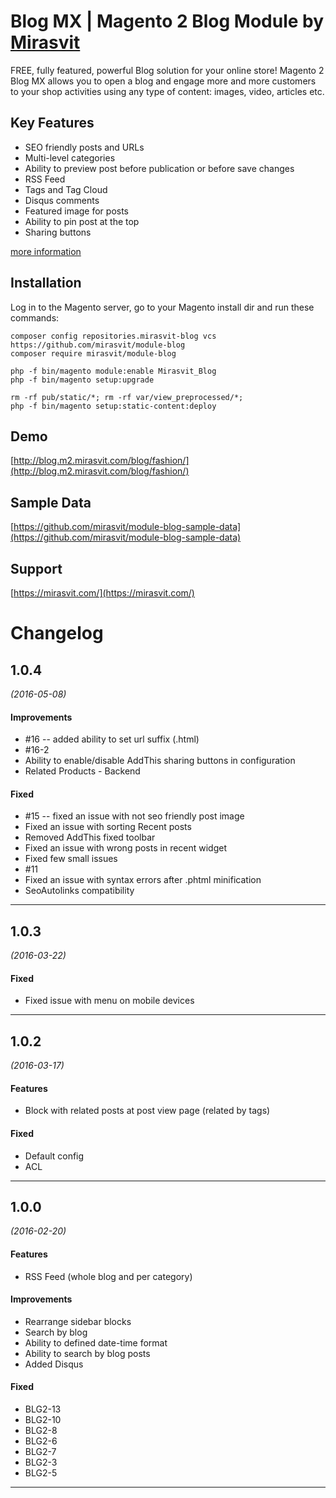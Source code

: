 # Blog MX | Magento 2 Blog Module by [Mirasvit](https://mirasvit.com/)

FREE, fully featured, powerful Blog solution for your online store! Magento 2 Blog MX allows you to open a blog and engage more and more customers to your shop activities using any type of content: images, video, articles etc.

## Key Features

* SEO friendly posts and URLs
* Multi-level categories
* Ability to preview post before publication or before save changes
* RSS Feed
* Tags and Tag Cloud
* Disqus comments
* Featured image for posts
* Ability to pin post at the top
* Sharing buttons

[more information](https://mirasvit.com/magento-2-extensions/blog.html)


## Installation

Log in to the Magento server, go to your Magento install dir and run these commands:
```
composer config repositories.mirasvit-blog vcs https://github.com/mirasvit/module-blog
composer require mirasvit/module-blog

php -f bin/magento module:enable Mirasvit_Blog
php -f bin/magento setup:upgrade

rm -rf pub/static/*; rm -rf var/view_preprocessed/*;
php -f bin/magento setup:static-content:deploy
```

## Demo
[http://blog.m2.mirasvit.com/blog/fashion/](http://blog.m2.mirasvit.com/blog/fashion/)

## Sample Data
[https://github.com/mirasvit/module-blog-sample-data](https://github.com/mirasvit/module-blog-sample-data)

## Support
[https://mirasvit.com/](https://mirasvit.com/)

# Changelog
## 1.0.4
*(2016-05-08)*

#### Improvements
* #16 -- added ability to set url suffix (.html)
* #16-2
* Ability to enable/disable AddThis sharing buttons in configuration
* Related Products - Backend

#### Fixed
* #15 -- fixed an issue with not seo friendly post image
* Fixed an issue with sorting Recent posts
* Removed AddThis fixed toolbar
* Fixed an issue with wrong posts in recent widget
* Fixed few small issues
* #11
* Fixed an issue with syntax errors after .phtml minification
* SeoAutolinks compatibility

---

## 1.0.3
*(2016-03-22)*

#### Fixed
* Fixed issue with menu on mobile devices

---

## 1.0.2
*(2016-03-17)*

#### Features
* Block with related posts at post view page (related by tags)

#### Fixed
* Default config
* ACL

---

## 1.0.0
*(2016-02-20)*

#### Features
* RSS Feed (whole blog and per category)

#### Improvements
* Rearrange sidebar blocks
* Search by blog
* Ability to defined date-time format
* Ability to search by blog posts
* Added Disqus

#### Fixed
* BLG2-13 
* BLG2-10 
* BLG2-8 
* BLG2-6 
* BLG2-7 
* BLG2-3 
* BLG2-5 

---



